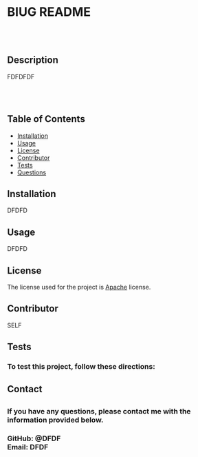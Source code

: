 # BIUG README <br>
        
<br></br>

<h2>Description</h2> 
<p>FDFDFDF</p>
<br></br>

<h2>Table of Contents</h2>
  <ul> 
   <li><a href="#Installation">Installation</a></li> 
   <li><a href="#Usage">Usage</a></li>   
   <li><a href="#License">License</a></li>   
   <li><a href="#Contributor">Contributor</a></li>   
   <li><a href="#Tests">Tests</a></li>   
   <li><a href="#Questions">Questions</a></li>                         
  </ul>

  <h2 id="Installation">Installation</h2>                         
  <p>DFDFD</p>
  <h2 id="Usage">Usage</h2>
  <p>DFDFD</p> 
  <h2 id="License">License</h2>
  <p>The license used for the project is <a href="./README.md">Apache</a> license.</p>
  <h2 id="Contributor">Contributor</h2>
  <p>SELF</p>
  <h2 id="Tests">Tests</h2>
  <h3>To test this project, follow these directions:</h3>
  <p></p>
  <h2>Contact<h2> 
  <h3>If you have any questions, please contact me with the information provided below. <h3>
  GitHub: @DFDF <br>
  Email: DFDF